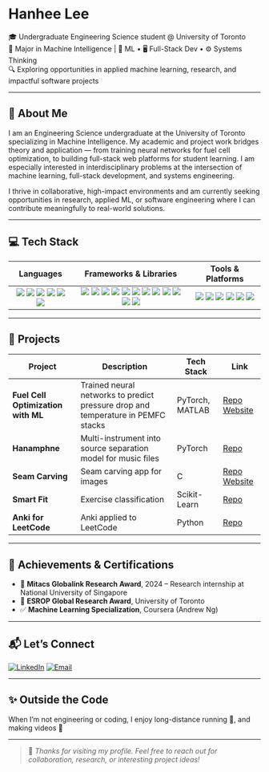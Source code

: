 
# Hanhee Lee

🎓 Undergraduate Engineering Science student @ University of Toronto  
🧠 Major in Machine Intelligence | 🤖 ML • 🖥️ Full-Stack Dev • ⚙️ Systems Thinking  
🔍 Exploring opportunities in applied machine learning, research, and impactful software projects

---

## 👋 About Me

I am an Engineering Science undergraduate at the University of Toronto specializing in Machine Intelligence. My academic and project work bridges theory and application — from training neural networks for fuel cell optimization, to building full-stack web platforms for student learning. I am especially interested in interdisciplinary problems at the intersection of machine learning, full-stack development, and systems engineering.

I thrive in collaborative, high-impact environments and am currently seeking opportunities in research, applied ML, or software engineering where I can contribute meaningfully to real-world solutions.

---

## 💻 Tech Stack

<table width="100%">
  <thead>
    <tr>
      <th align="center">Languages</th>
      <th align="center">Frameworks & Libraries</th>
      <th align="center">Tools & Platforms</th>
    </tr>
  </thead>
  <tbody>
    <tr>
      <td align="center">
        <img src="https://img.shields.io/badge/c-%2300599C.svg?style=for-the-badge&logo=c&logoColor=white" />
        <img src="https://img.shields.io/badge/python-3670A0?style=for-the-badge&logo=python&logoColor=ffdd54" />
        <img src="https://img.shields.io/badge/javascript-%23323330.svg?style=for-the-badge&logo=javascript&logoColor=%23F7DF1E" />
        <img src="https://img.shields.io/badge/html5-%23E34F26.svg?style=for-the-badge&logo=html5&logoColor=white" />
        <img src="https://img.shields.io/badge/css3-%231572B6.svg?style=for-the-badge&logo=css3&logoColor=white" />
        <img src="https://img.shields.io/badge/MATLAB-0076A8?style=for-the-badge&logo=mathworks&logoColor=white" />
      </td>
      <td align="center">
        <img src="https://img.shields.io/badge/react-%2320232a.svg?style=for-the-badge&logo=react&logoColor=%2361DAFB" />
        <img src="https://img.shields.io/badge/Next-black?style=for-the-badge&logo=next.js&logoColor=white" />
        <img src="https://img.shields.io/badge/node.js-339933?style=for-the-badge&logo=node.js&logoColor=white" />
        <img src="https://img.shields.io/badge/tailwindcss-%2338B2AC.svg?style=for-the-badge&logo=tailwind-css&logoColor=white" />
        <img src="https://img.shields.io/badge/vite-%23646CFF.svg?style=for-the-badge&logo=vite&logoColor=white" />
        <img src="https://img.shields.io/badge/PyTorch-%23EE4C2C.svg?style=for-the-badge&logo=PyTorch&logoColor=white" />
        <img src="https://img.shields.io/badge/scikit--learn-%23F7931E.svg?style=for-the-badge&logo=scikit-learn&logoColor=white" />
        <img src="https://img.shields.io/badge/numpy-%23013243.svg?style=for-the-badge&logo=numpy&logoColor=white" />
        <img src="https://img.shields.io/badge/pandas-%23150458.svg?style=for-the-badge&logo=pandas&logoColor=white" />
        <img src="https://img.shields.io/badge/Matplotlib-%23ffffff.svg?style=for-the-badge&logo=Matplotlib&logoColor=black" />
        <img src="https://img.shields.io/badge/Plotly-%233F4F75.svg?style=for-the-badge&logo=plotly&logoColor=white" />
        <img src="https://img.shields.io/badge/SciPy-%230C55A5.svg?style=for-the-badge&logo=scipy&logoColor=white" />
      </td>
      <td align="center">
        <img src="https://img.shields.io/badge/git-%23F05033.svg?style=for-the-badge&logo=git&logoColor=white" />
        <img src="https://img.shields.io/badge/github-%23121011.svg?style=for-the-badge&logo=github&logoColor=white" />
        <img src="https://img.shields.io/badge/MongoDB-47A248?style=for-the-badge&logo=mongodb&logoColor=white" />
        <img src="https://img.shields.io/badge/Render-%2346E3B7.svg?style=for-the-badge&logo=render&logoColor=white" />
        <img src="https://img.shields.io/badge/vercel-%23000000.svg?style=for-the-badge&logo=vercel&logoColor=white" />
        <img src="https://img.shields.io/badge/figma-%23F24E1E.svg?style=for-the-badge&logo=figma&logoColor=white" />
      </td>
    </tr>
  </tbody>
</table>




---

## 🚀 Projects

| Project | Description | Tech Stack | Link |
|--------|-------------|------------|------|
| **Fuel Cell Optimization with ML** | Trained neural networks to predict pressure drop and temperature in PEMFC stacks | PyTorch, MATLAB | [Repo](https://github.com/lee-hanhee/fuel-cell-prediction) [Website](https://fuel-cell-prediction.vercel.app) |
| **Hanamphne** | Multi-instrument into source separation model for music files | PyTorch | [Repo](https://github.com/lee-hanhee/ECE324_Project) |
| **Seam Carving** | Seam carving app for images | C | [Repo](https://github.com/lee-hanhee/seam-carving) [Website](https://seam-carving-phi.vercel.app) |
| **Smart Fit** | Exercise classification | Scikit-Learn | [Repo](https://github.com/lee-hanhee/smart-fit)
| **Anki for LeetCode** | Anki applied to LeetCode | Python | [Repo](https://github.com/lee-hanhee/leetcode)

---

## 🏅 Achievements & Certifications

- 🥇 **Mitacs Globalink Research Award**, 2024 – Research internship at National University of Singapore  
- 📜 **ESROP Global Research Award**, University of Toronto  
- ✅ **Machine Learning Specialization**, Coursera (Andrew Ng)  

---

## 📬 Let’s Connect

[![LinkedIn](https://img.shields.io/badge/-LinkedIn-0A66C2?logo=linkedin&logoColor=white)](https://linkedin.com/in/lee-hanhee)
[![Email](https://img.shields.io/badge/-Email-D14836?logo=gmail&logoColor=white)](mailto:hanheeeng.lee@mail.utoronto.ca)

---

## ✨ Outside the Code

When I’m not engineering or coding, I enjoy long-distance running 🏃, and making videos 🎥

---

> 📌 *Thanks for visiting my profile. Feel free to reach out for collaboration, research, or interesting project ideas!*
